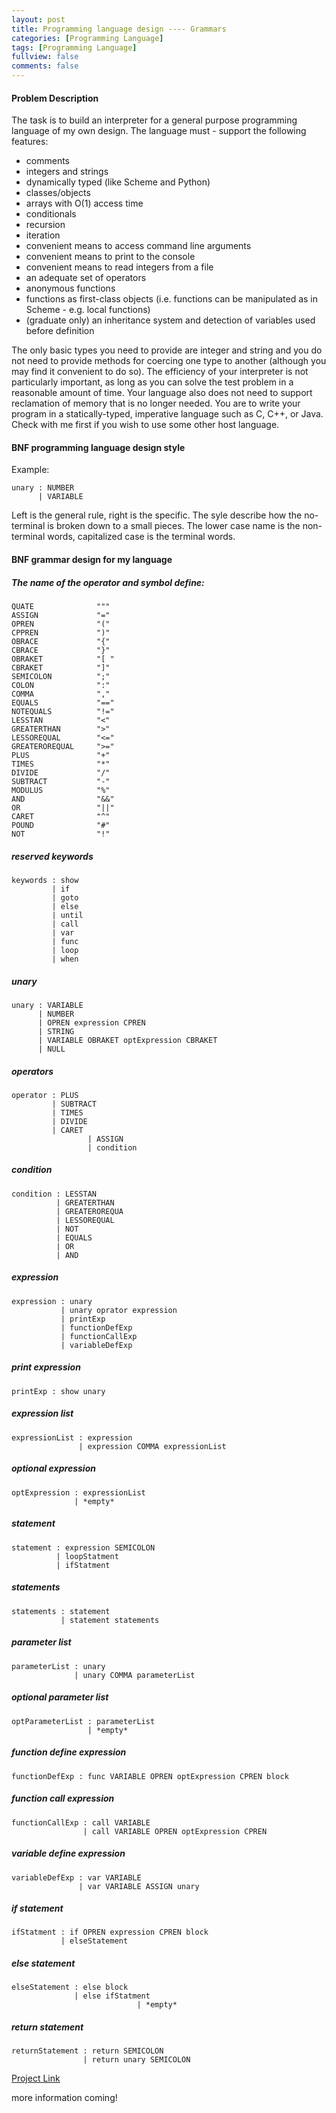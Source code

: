 ```yaml
---
layout: post
title: Programming language design ---- Grammars
categories: [Programming Language]
tags: [Programming Language]
fullview: false
comments: false
---
```

#### Problem Description
The task is to build an interpreter for a general purpose programming language of my own design. The language must - support the following features:

- comments
- integers and strings
- dynamically typed (like Scheme and Python)
- classes/objects
- arrays with O(1) access time
- conditionals
- recursion
- iteration
- convenient means to access command line arguments
- convenient means to print to the console
- convenient means to read integers from a file
- an adequate set of operators
- anonymous functions
- functions as first-class objects (i.e. functions can be manipulated as in Scheme - e.g. local functions)
- (graduate only) an inheritance system and detection of variables used before definition

The only basic types you need to provide are integer and string and you do not need to provide methods for coercing one type to another (although you may find it convenient to do so). The efficiency of your interpreter is not particularly important, as long as you can solve the test problem in a reasonable amount of time. Your language also does not need to support reclamation of memory that is no longer needed. You are to write your program in a statically-typed, imperative language such as C, C++, or Java. Check with me first if you wish to use some other host language.

#### BNF programming language design style
Example:
```
unary : NUMBER
      | VARIABLE
```
Left is the general rule, right is the specific. The syle describe how the no-terminal is broken down to a small pieces.
The lower case name is the non-terminal words, capitalized case is the terminal words.
#### BNF grammar design for my language

##### The name of the operator and symbol define:
```
QUATE              """
ASSIGN             "="
OPREN              "("
CPPREN             ")"
OBRACE             "{"
CBRACE             "}"
OBRAKET            "[ "  
CBRAKET            "]"
SEMICOLON          ";"
COLON              ":"
COMMA              ","
EQUALS             "=="
NOTEQUALS          "!="
LESSTAN            "<"
GREATERTHAN        ">"
LESSOREQUAL        "<="
GREATEROREQUAL     ">="
PLUS               "+"
TIMES              "*"
DIVIDE             "/"
SUBTRACT           "-"
MODULUS            "%"
AND                "&&"
OR                 "||"
CARET              "^"
POUND              "#"
NOT                "!"
```
##### reserved keywords
```
keywords : show
         | if
         | goto
         | else
         | until
         | call
         | var
         | func
         | loop
         | when
```
##### unary
```
unary : VARIABLE
      | NUMBER
      | OPREN expression CPREN
      | STRING
      | VARIABLE OBRAKET optExpression CBRAKET
      | NULL
```
##### operators
```
operator : PLUS
         | SUBTRACT
         | TIMES
         | DIVIDE
         | CARET
				 | ASSIGN
				 | condition
```
##### condition
```
condition : LESSTAN
          | GREATERTHAN
          | GREATEROREQUA
          | LESSOREQUAL
          | NOT
          | EQUALS
          | OR
          | AND
```
##### expression
```
expression : unary
           | unary oprator expression
           | printExp
           | functionDefExp
           | functionCallExp
           | variableDefExp
```
##### print expression
```
printExp : show unary 					 
```
##### expression list
```
expressionList : expression
               | expression COMMA expressionList
```
##### optional expression
```
optExpression : expressionList
              | *empty*
```
##### statement
```
statement : expression SEMICOLON
          | loopStatment
          | ifStatment
```
##### statements
```
statements : statement
           | statement statements
```
##### parameter list
```
parameterList : unary
              | unary COMMA parameterList
```
##### optional parameter list
```
optParameterList : parameterList
                 | *empty*
```
##### function define expression
```
functionDefExp : func VARIABLE OPREN optExpression CPREN block
```
##### function call expression
```
functionCallExp : call VARIABLE
                | call VARIABLE OPREN optExpression CPREN
```
##### variable define expression
```
variableDefExp : var VARIABLE
               | var VARIABLE ASSIGN unary
```
##### if statement
```
ifStatment : if OPREN expression CPREN block
           | elseStatement
```
##### else statement
```
elseStatement : else block
              | else ifStatment
							| *empty*
```
##### return statement
```
returnStatement : return SEMICOLON
                | return unary SEMICOLON
```
[Project Link](https://github.com/scao7/cs403)

more information coming!
